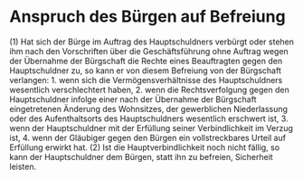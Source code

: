 # Anspruch des Bürgen auf Befreiung

(1) Hat sich der Bürge im Auftrag des Hauptschuldners verbürgt oder stehen ihm nach den Vorschriften über die Geschäftsführung ohne Auftrag wegen der Übernahme der Bürgschaft die Rechte eines Beauftragten gegen den Hauptschuldner zu, so kann er von diesem Befreiung von der Bürgschaft verlangen:  1.
 wenn sich die Vermögensverhältnisse des Hauptschuldners wesentlich verschlechtert haben,
 2.
 wenn die Rechtsverfolgung gegen den Hauptschuldner infolge einer nach der Übernahme der Bürgschaft eingetretenen Änderung des Wohnsitzes, der gewerblichen Niederlassung oder des Aufenthaltsorts des Hauptschuldners wesentlich erschwert ist,
 3.
 wenn der Hauptschuldner mit der Erfüllung seiner Verbindlichkeit im Verzug ist,
 4.
 wenn der Gläubiger gegen den Bürgen ein vollstreckbares Urteil auf Erfüllung erwirkt hat.
(2) Ist die Hauptverbindlichkeit noch nicht fällig, so kann der Hauptschuldner dem Bürgen, statt ihn zu befreien, Sicherheit leisten. 

